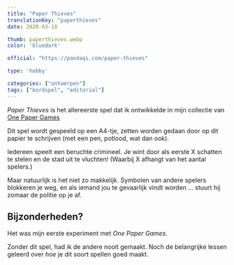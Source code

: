 ```yaml
---
title: "Paper Thieves"
translationKey: "paperthieves"
date: 2020-03-18

thumb: paperthieves.webp
color: 'bluedark'

official: "https://pandaqi.com/paper-thieves"

type: 'hobby'

categories: ["ontwerpen"]
tags: ["bordspel", "editorial"]
---
```


_Paper Thieves_ is het allereerste spel dat ik ontwikkelde in mijn collectie van [One Paper Games](/nl/ontwerpen/bordspel/one-paper-games)

Dit spel wordt gespeeld op een A4-tje, zetten worden gedaan door op dit papier te schrijven (met een pen, potlood, wat dan ook).

Iedereen speelt een beruchte crimineel. Je wint door als eerste X schatten te stelen en de stad uit te vluchten! (Waarbij X afhangt van het aantal spelers.)

Maar natuurlijk is het niet zo makkelijk. Symbolen van andere spelers blokkeren je weg, en als iemand jou te gevaarlijk vindt worden ... stuurt hij zomaar de politie op je af.

## Bijzonderheden?
Het was mijn eerste experiment met _One Paper Games_.

Zonder dit spel, had ik de andere nooit gemaakt. Noch de belangrijke lessen geleerd over _hoe_ je dit soort spellen goed maakt.